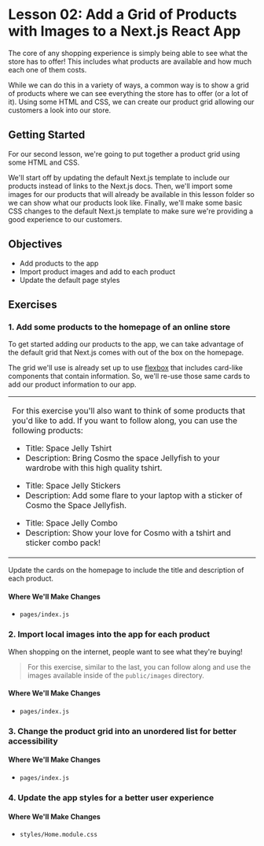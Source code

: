 # Lesson 02: Add a Grid of Products with Images to a Next.js React App

The core of any shopping experience is simply being able to see what the store has to offer! This includes what products are available and how much each one of them costs.

While we can do this in a variety of ways, a common way is to show a grid of products where we can see everything the store has to offer (or a lot of it). Using some HTML and CSS, we can create our product grid allowing our customers a look into our store.

## Getting Started

For our second lesson, we're going to put together a product grid using some HTML and CSS.

We'll start off by updating the default Next.js template to include our products instead of links to the Next.js docs. Then, we'll import some images for our products that will already be available in this lesson folder so we can show what our products look like. Finally, we'll make some basic CSS changes to the default Next.js template to make sure we're providing a good experience to our customers.

## Objectives
* Add products to the app
* Import product images and add to each product
* Update the default page styles

## Exercises

### 1. Add some products to the homepage of an online store

To get started adding our products to the app, we can take advantage of the default grid that Next.js comes with out of the box on the homepage.

The grid we'll use is already set up to use [flexbox](https://developer.mozilla.org/en-US/docs/Learn/CSS/CSS_layout/Flexbox) that includes card-like components that contain information. So, we'll re-use those same cards to add our product information to our app.


<table>
  <tr>
    <td>
      <p>
        For this exercise you'll also want to think of some products that you'd like to add. If you want to follow along, you can use the following products:
      </p>
      <ul>
        <li>Title: Space Jelly Tshirt</li>
        <li>Description: Bring Cosmo the space Jellyfish to your wardrobe with this high quality tshirt.</li>
      </ul>
      <ul>
        <li>Title: Space Jelly Stickers</li>
        <li>Description: Add some flare to your laptop with a sticker of Cosmo the Space Jellyfish.</li>
      </ul>
      <ul>
        <li>Title: Space Jelly Combo</li>
        <li>Description: Show your love for Cosmo with a tshirt and sticker combo pack!</li>
      </ul>
    </td>
  </tr>
</table>

Update the cards on the homepage to include the title and description of each product.

#### Where We'll Make Changes
* `pages/index.js`

### 2. Import local images into the app for each product

When shopping on the internet, people want to see what they're buying!

> For this exercise, similar to the last, you can follow along and use the images available inside of the `public/images` directory.

#### Where We'll Make Changes
* `pages/index.js`

### 3. Change the product grid into an unordered list for better accessibility

#### Where We'll Make Changes
* `pages/index.js`

### 4. Update the app styles for a better user experience

#### Where We'll Make Changes
* `styles/Home.module.css`
